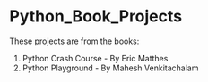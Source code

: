 # Python_Book_Projects
These projects are from the books:
1. Python Crash Course - By Eric Matthes
2. Python Playground - By Mahesh Venkitachalam 
